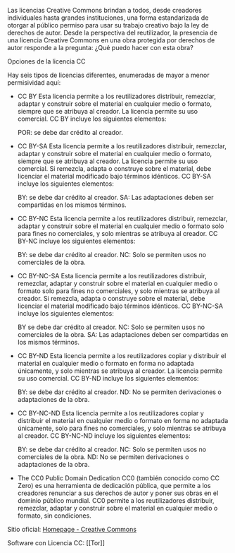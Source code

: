 Las licencias Creative Commons brindan a todos, desde creadores individuales hasta grandes instituciones, una forma estandarizada de otorgar al público permiso para usar su trabajo creativo bajo la ley de derechos de autor. Desde la perspectiva del reutilizador, la presencia de una licencia Creative Commons en una obra protegida por derechos de autor responde a la pregunta: ¿Qué puedo hacer con esta obra?

Opciones de la licencia CC

Hay seis tipos de licencias diferentes, enumeradas de mayor a menor permisividad aquí:

- CC BY
	Esta licencia permite a los reutilizadores distribuir, remezclar, adaptar y construir sobre el material en cualquier medio o formato, siempre que se atribuya al creador. La licencia permite su uso comercial. CC BY incluye los siguientes elementos:
	
	 POR: se debe dar crédito al creador.

- CC BY-SA
	Esta licencia permite a los reutilizadores distribuir, remezclar, adaptar y construir sobre el material en cualquier medio o formato, siempre que se atribuya al creador. La licencia permite su uso comercial. Si remezcla, adapta o construye sobre el material, debe licenciar el material modificado bajo términos idénticos. CC BY-SA incluye los siguientes elementos:

	BY: se debe dar crédito al creador.
	SA: Las adaptaciones deben ser compartidas en los mismos términos.

- CC BY-NC
	Esta licencia permite a los reutilizadores distribuir, remezclar, adaptar y construir sobre el material en cualquier medio o formato solo para fines no comerciales, y solo mientras se atribuya al creador. CC BY-NC incluye los siguientes elementos:
	
	 BY: se debe dar crédito al creador.
	 NC: Solo se permiten usos no comerciales de la obra.

- CC BY-NC-SA
	Esta licencia permite a los reutilizadores distribuir, remezclar, adaptar y construir sobre el material en cualquier medio o formato solo para fines no comerciales, y solo mientras se atribuya al creador. Si remezcla, adapta o construye sobre el material, debe licenciar el material modificado bajo términos idénticos. CC BY-NC-SA incluye los siguientes elementos:
		
	BY se debe dar crédito al creador.
	NC: Solo se permiten usos no comerciales de la obra.
	SA: Las adaptaciones deben ser compartidas en los mismos términos.

- CC BY-ND
	Esta licencia permite a los reutilizadores copiar y distribuir el material en cualquier medio o formato en forma no adaptada únicamente, y solo mientras se atribuya al creador. La licencia permite su uso comercial. CC BY-ND incluye los siguientes elementos:
	
	 BY: se debe dar crédito al creador.
	 ND: No se permiten derivaciones o adaptaciones de la obra.

- CC BY-NC-ND
	Esta licencia permite a los reutilizadores copiar y distribuir el material en cualquier medio o formato en forma no adaptada únicamente, solo para fines no comerciales, y solo mientras se atribuya al creador. CC BY-NC-ND incluye los siguientes elementos:
	
	 BY: se debe dar crédito al creador.
	 NC: Solo se permiten usos no comerciales de la obra.
	 ND: No se permiten derivaciones o adaptaciones de la obra.

- The CC0 Public Domain Dedication
	CC0 (también conocido como CC Zero) es una herramienta de dedicación pública, que permite a los creadores renunciar a sus derechos de autor y poner sus obras en el dominio público mundial. CC0 permite a los reutilizadores distribuir, remezclar, adaptar y construir sobre el material en cualquier medio o formato, sin condiciones.

Sitio oficial: [Homepage - Creative Commons](https://creativecommons.org/)

Software con Licencia CC:
[[Tor]]
